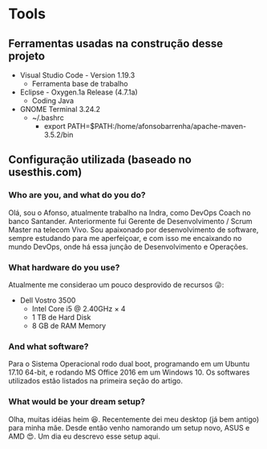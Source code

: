 # Tools
## Ferramentas usadas na construção desse projeto
- Visual Studio Code - Version 1.19.3
    - Ferramenta base de trabalho
- Eclipse - Oxygen.1a Release (4.7.1a)
    - Coding Java
- GNOME Terminal 3.24.2
    - ~/.bashrc
        - export PATH=$PATH:/home/afonsobarrenha/apache-maven-3.5.2/bin
## Configuração utilizada (baseado no usesthis.com)
### Who are you, and what do you do?
Olá, sou o Afonso, atualmente trabalho na Indra, como DevOps Coach no banco Santander. Anteriormente fui Gerente de Desenvolvimento / Scrum Master na telecom Vivo. Sou apaixonado por desenvolvimento de software, sempre estudando para me aperfeiçoar, e com isso me encaixando no mundo DevOps, onde há essa junção de Desenvolvimento e Operações.
### What hardware do you use?
Atualmente me considerao um pouco desprovido de recursos :stuck_out_tongue_winking_eye::
- Dell Vostro 3500
    - Intel Core i5 @ 2.40GHz × 4
    - 1 TB de Hard Disk
    - 8 GB de RAM Memory
### And what software?
Para o Sistema Operacional rodo dual boot, programando em um Ubuntu 17.10 64-bit, e rodando MS Office 2016 em um Windows 10. Os softwares utilizados estão listados na primeira seção do artigo.
### What would be your dream setup?
Olha, muitas idéias heim :laughing:. Recentemente dei meu desktop (já bem antigo) para minha mãe. Desde então venho namorando um setup novo, ASUS e AMD :heart_eyes:. Um dia eu descrevo esse setup aqui.